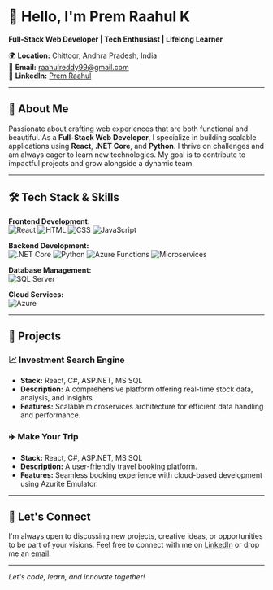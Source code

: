 # 👋 Hello, I'm Prem Raahul K

**Full-Stack Web Developer | Tech Enthusiast | Lifelong Learner**

🌍 **Location:** Chittoor, Andhra Pradesh, India  
📧 **Email:** [raahulreddy99@gmail.com](mailto:raahulreddy99@gmail.com)  
🔗 **LinkedIn:** [Prem Raahul](https://www.linkedin.com/in/premraahul/)

---

## 🌟 About Me

Passionate about crafting web experiences that are both functional and beautiful. As a **Full-Stack Web Developer**, I specialize in building scalable applications using **React**, **.NET Core**, and **Python**. I thrive on challenges and am always eager to learn new technologies. My goal is to contribute to impactful projects and grow alongside a dynamic team.

---

## 🛠️ Tech Stack & Skills

**Frontend Development:**  
![React](https://img.shields.io/badge/React-61DAFB?style=flat-square&logo=react&logoColor=white) ![HTML](https://img.shields.io/badge/HTML5-E34F26?style=flat-square&logo=html5&logoColor=white) ![CSS](https://img.shields.io/badge/CSS3-1572B6?style=flat-square&logo=css3&logoColor=white) ![JavaScript](https://img.shields.io/badge/JavaScript-F7DF1E?style=flat-square&logo=javascript&logoColor=black)

**Backend Development:**  
![.NET Core](https://img.shields.io/badge/.NET_Core-512BD4?style=flat-square&logo=dotnet&logoColor=white) ![Python](https://img.shields.io/badge/Python-3776AB?style=flat-square&logo=python&logoColor=white) ![Azure Functions](https://img.shields.io/badge/Azure_Functions-0062AD?style=flat-square&logo=azure-functions&logoColor=white) ![Microservices](https://img.shields.io/badge/Microservices-FF6F00?style=flat-square&logo=microservices&logoColor=white)

**Database Management:**  
![SQL Server](https://img.shields.io/badge/SQL_Server-CC2927?style=flat-square&logo=microsoft-sql-server&logoColor=white)

**Cloud Services:**  
![Azure](https://img.shields.io/badge/Azure-0078D4?style=flat-square&logo=microsoft-azure&logoColor=white)

---

## 🚀 Projects

### 📈 Investment Search Engine
- **Stack:** React, C#, ASP.NET, MS SQL
- **Description:** A comprehensive platform offering real-time stock data, analysis, and insights.
- **Features:** Scalable microservices architecture for efficient data handling and performance.

### ✈️ Make Your Trip
- **Stack:** React, C#, ASP.NET, MS SQL
- **Description:** A user-friendly travel booking platform.
- **Features:** Seamless booking experience with cloud-based development using Azurite Emulator.

---

## 🤝 Let's Connect

I'm always open to discussing new projects, creative ideas, or opportunities to be part of your visions. Feel free to connect with me on [LinkedIn](https://www.linkedin.com/in/premraahul/) or drop me an [email](mailto:raahulreddy99@gmail.com).

---

*Let's code, learn, and innovate together!*
